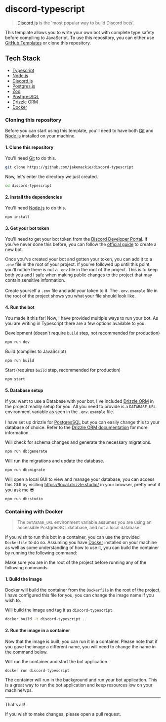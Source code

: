 # discord-typescript

> [Discord.js](https://discord.js.org/) is the 'most popular way to build Discord bots'.

This template allows you to write your own bot with complete type safety before compiling to JavaScript. To use this repository, you can either use [GitHub Templates](https://docs.github.com/en/issues/planning-and-tracking-with-projects/creating-projects/copying-an-existing-project) or clone this repository.

## Tech Stack
- [Typescript](https://www.typescriptlang.org/)
- [Node.js](https://nodejs.org/en/)
- [Discord.js](https://discord.js.org/)
- [Postgres.js](https://github.com/porsager/postgres)
- [Zod](https://zod.dev/)
- [PostgresSQL](https://www.postgresql.org/)
- [Drizzle ORM](https://orm.drizzle.team/)
- [Docker](https://www.docker.com/)

### Cloning this repository

Before you can start using this template, you'll need to have both [Git](https://git-scm.com/) and [Node.js](https://nodejs.org/en/) installed on your machine.

#### 1. Clone this repository

You'll need [Git](https://git-scm.com/) to do this.

```bash
git clone https://github.com/jakemackie/discord-typescript
```

Now, let's enter the directory we just created.

```bash
cd discord-typescript
```

#### 2. Install the dependencies

You'll need [Node.js](https://nodejs.org/en/) to do this.

```bash
npm install
```

#### 3. Get your bot token

You'll need to get your bot token from the [Discord Developer Portal](https://discord.com/developers/applications). If you've never done this before, you can follow the [official guide](https://discordjs.guide/preparations/setting-up-a-bot-application.html#creating-your-bot) to create a new bot.

Once you've created your bot and gotten your token, you can add it to a `.env` file in the root of your project. If you've followed up until this point, you'll notice there is not a `.env` file in the root of the project. This is to keep both you and I safe when making public changes to the project that may contain sensitive information.
<br />
<br />
Create yourself a `.env` file and add your token to it. The `.env.example` file in the root of the project shows you what your file should look like.

#### 4. Run the bot

You made it this far! Now, I have provided multiple ways to run your bot. As you are writing in Typescript there are a few options available to you.

Development (doesn't require `build` step, not recommended for production)

```bash
npm run dev
```

Build (compiles to JavaScript)

```bash
npm run build
```

Start (requires `build` step, recommended for production)

```bash
npm start
```

#### 5. Database setup

If you want to use a Database with your bot, I've included [Drizzle ORM](https://orm.drizzle.team/) in the project readily setup for you. All you need to provide is a `DATABASE_URL` environment variable as seen in the `.env.example` file.
<br />
<br />
I have set up drizzle for [PostgresSQL](https://www.postgresql.org/) but you can easily change this to your database of choice. Refer to the [Drizzle ORM documentation](https://orm.drizzle.team/docs/overview) for more information.

Will check for schema changes and generate the necessary migrations.

```bash
npm run db:generate
```

Will run the migrations and update the database.

```bash
npm run db:migrate
```

Will open a local GUI to view and manage your database, you can access this GUI by visiting https://local.drizzle.studio/ in your browser, pretty neat if you ask me 😎

```bash
npm run db:studio
```

### Containing with Docker

> The `DATABASE_URL` environment variable assumes you are using an accessible PostgresSQL database, and not a local database.

If you wish to run this bot in a container, you can use the provided `Dockerfile` to do so. Assuming you have [Docker](https://www.docker.com/) installed on your machine as well as some understanding of how to use it, you can build the container by running the following command:

Make sure you are in the root of the project before running any of the following commands.

#### 1. Build the image

Docker will build the container from the `Dockerfile` in the root of the project, I have configured this file for you, you can change the image name if you wish to.

Will build the image and tag it as `discord-typescript`.

```bash
docker build -t discord-typescript .
```

#### 2. Run the image in a container

Now that the image is built, you can run it in a container. Please note that if you gave the image a different name, you will need to change the name in the command below.

Will run the container and start the bot application.

```bash
docker run discord-typescript
```

The container will run in the background and run your bot application. This is a great way to run the bot application and keep resources low on your machine/vps.

---

That's all!

If you wish to make changes, please open a pull request.

